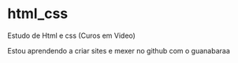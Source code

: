# html_css
 Estudo de Html e css (Curos em Video)

Estou aprendendo a criar sites e mexer no github com o guanabaraa